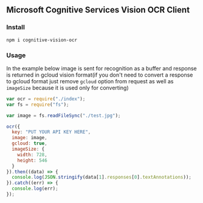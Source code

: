 ## Microsoft Cognitive Services Vision OCR Client

### Install

`npm i cognitive-vision-ocr`

### Usage

In the example below image is sent for recognition as a buffer and response is returned in gcloud vision format(if you don't need to convert a response to gcloud format just remove `gcloud` option from request as well as `imageSize` because it is used only for converting)

```js
var ocr = require("./index");
var fs = require("fs");

var image = fs.readFileSync("./test.jpg");

ocr({
  key: "PUT YOUR API KEY HERE",
  image: image,
  gcloud: true,
  imageSize: {
    width: 728,
    height: 546
  }
}).then((data) => {
  console.log(JSON.stringify(data[1].responses[0].textAnnotations));
}).catch((err) => {
  console.log(err);
});
```

